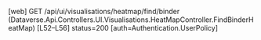 [web] GET /api/ui/visualisations/heatmap/find/binder  (Dataverse.Api.Controllers.UI.Visualisations.HeatMapController.FindBinderHeatMap)  [L52–L56] status=200 [auth=Authentication.UserPolicy]

